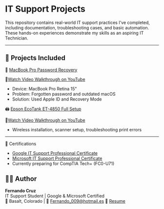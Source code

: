 # IT Support Projects

This repository contains real-world IT support practices I've completed, including documentation, troubleshooting cases, and basic automation.  
These hands-on experiences demonstrate my skills as an aspiring IT Technician.

---

## 📂 Projects Included

🔧 [MacBook Pro Password Recovery](https://github.com/Fernando-Cruz94/it-support-projects/blob/main/MacBook%20Pro%20Recovery%20Password.pdf)

🎥[Watch Video Walkthrough on YouTube](https://youtu.be/L26KKpZlqZk)
- Device: MacBook Pro Retina 15"
- Problem: Forgotten password and outdated macOS
- Solution: Used Apple ID and Recovery Mode

🖨️ [Epson EcoTank ET-4850 Full Setup](https://github.com/Fernando-Cruz94/it-support-projects/blob/main/Epson%20ET-4850%20Setup.pdf)

🎥[Watch Video Walkthrough on YouTube](https://youtu.be/RdSUc0KxS54)
- Wireless installation, scanner setup, troubleshooting print errors
---

📜 Certifications

- [Google IT Support Professional Certificate](https://coursera.org/share/d5a3faac4616e11fde736800071f4f77)
- [Microsoft IT Support Professional Certificate](https://coursera.org/share/97a8b5f5b9f4902a96867a43c98006eb)
- Currently preparing for CompTIA Tech+ (FC0-U71)

## 👨‍💻 Author

**Fernando Cruz**  
IT Support Student | Google & Microsoft Certified  
📍 Basalt, Colorado | 📧 Fernando_009@hotmail.es
📄 [Resume](Fernando_Cruz_IT_Resume_2025.pdf)
